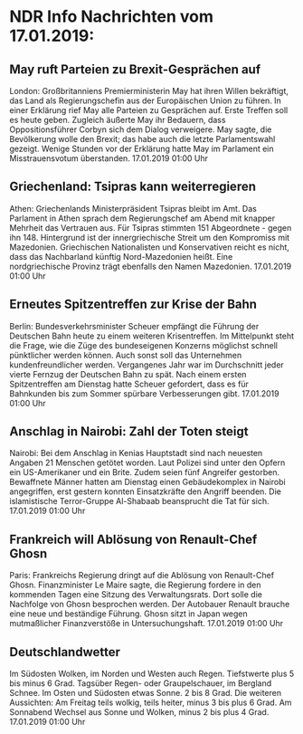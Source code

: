 # NDR Info Nachrichten vom 17.01.2019:


## May ruft Parteien zu Brexit-Gesprächen auf
London:	Großbritanniens Premierministerin May hat ihren Willen bekräftigt, das Land als Regierungschefin aus der Europäischen Union zu führen. In einer Erklärung rief May alle Parteien zu Gesprächen auf. Erste Treffen soll es heute geben. Zugleich äußerte May ihr Bedauern, dass Oppositionsführer Corbyn sich dem Dialog verweigere. May sagte, die Bevölkerung wolle den Brexit; das habe auch die letzte Parlamentswahl gezeigt. Wenige Stunden vor der Erklärung hatte May im Parlament ein Misstrauensvotum überstanden. 17.01.2019 01:00 Uhr 

## Griechenland: Tsipras kann weiterregieren
Athen:	Griechenlands Ministerpräsident Tsipras bleibt im Amt. Das Parlament in Athen sprach dem Regierungschef am Abend mit knapper Mehrheit das Vertrauen aus. Für Tsipras stimmten 151 Abgeordnete - gegen ihn 148. Hintergrund ist der innergriechische Streit um den Kompromiss mit Mazedonien. Griechischen Nationalisten und Konservativen reicht es nicht, dass das Nachbarland künftig Nord-Mazedonien heißt. Eine nordgriechische Provinz trägt ebenfalls den Namen Mazedonien. 17.01.2019 01:00 Uhr 

## Erneutes Spitzentreffen zur Krise der Bahn
Berlin:	Bundesverkehrsminister Scheuer empfängt die Führung der Deutschen Bahn heute zu einem weiteren Krisentreffen. Im Mittelpunkt steht die Frage, wie die Züge des bundeseigenen Konzerns möglichst schnell pünktlicher werden können. Auch sonst soll das Unternehmen kundenfreundlicher werden. Vergangenes Jahr war im Durchschnitt jeder vierte Fernzug der Deutschen Bahn zu spät. Nach einem ersten Spitzentreffen am Dienstag hatte Scheuer gefordert, dass es für Bahnkunden bis zum Sommer spürbare Verbesserungen gibt. 17.01.2019 01:00 Uhr 

## Anschlag in Nairobi: Zahl der Toten steigt
Nairobi:	Bei dem Anschlag in Kenias Hauptstadt sind nach neuesten Angaben 21 Menschen getötet worden. Laut Polizei sind unter den Opfern ein US-Amerikaner und ein Brite. Zudem seien fünf Angreifer gestorben. Bewaffnete Männer hatten am Dienstag einen Gebäudekomplex in Nairobi angegriffen, erst gestern konnten Einsatzkräfte den Angriff beenden. Die islamistische Terror-Gruppe Al-Shabaab beansprucht die Tat für sich. 17.01.2019 01:00 Uhr 

## Frankreich will Ablösung von Renault-Chef Ghosn
Paris:	Frankreichs Regierung dringt auf die Ablösung von Renault-Chef Ghosn. Finanzminister Le Maire sagte, die Regierung fordere in den kommenden Tagen eine Sitzung des Verwaltungsrats. Dort solle die Nachfolge von Ghosn besprochen werden. Der Autobauer Renault brauche eine neue und beständige Führung. Ghosn sitzt in Japan wegen mutmaßlicher Finanzverstöße in Untersuchungshaft. 17.01.2019 01:00 Uhr 

## Deutschlandwetter
Im Südosten Wolken, im Norden und Westen auch Regen. Tiefstwerte plus 5 bis minus 6 Grad. Tagsüber Regen- oder Graupelschauer, im Bergland Schnee. Im Osten und Südosten etwas Sonne. 2 bis 8 Grad. Die weiteren Aussichten: Am Freitag teils wolkig, teils heiter, minus 3 bis plus 6 Grad. Am Sonnabend Wechsel aus Sonne und Wolken, minus 2 bis plus 4 Grad. 17.01.2019 01:00 Uhr 
